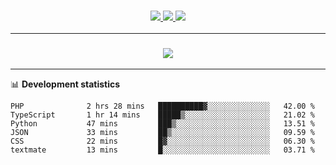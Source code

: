 <h3 align="center">
  <a href="https://github.com/hwalker928">
      <img src="https://img.shields.io/github/followers/hwalker928?label=Followers&style=for-the-badge&color=lightblue">
  </a>
  <a href="https://harryw.link/discord" alt="Discord">
      <img src="https://img.shields.io/discord/738451951758606336?label=discord&style=for-the-badge&color=lightblue"/>
  </a>
  <a href="https://harryw.link/sparked" alt="Sparked Host">
      <img src="https://img.shields.io/static/v1?label=Sponsor&message=Sparked%20Host&color=yellow&style=for-the-badge"/>
  </a>
</h3>

<hr>


<h3 align="center">
  <a href="https://github.com/hwalker928">
      <img src="https://github-profile-trophy.vercel.app/?username=hwalker928&no-bg=true&no-frame=true">
  </a>
</h3>


<hr>

📊 **Development statistics**

<!--START_SECTION:waka-->

```text
PHP              2 hrs 28 mins   ██████████▓░░░░░░░░░░░░░░   42.00 %
TypeScript       1 hr 14 mins    █████▒░░░░░░░░░░░░░░░░░░░   21.02 %
Python           47 mins         ███▒░░░░░░░░░░░░░░░░░░░░░   13.51 %
JSON             33 mins         ██▒░░░░░░░░░░░░░░░░░░░░░░   09.59 %
CSS              22 mins         █▓░░░░░░░░░░░░░░░░░░░░░░░   06.30 %
textmate         13 mins         █░░░░░░░░░░░░░░░░░░░░░░░░   03.71 %
```

<!--END_SECTION:waka-->
